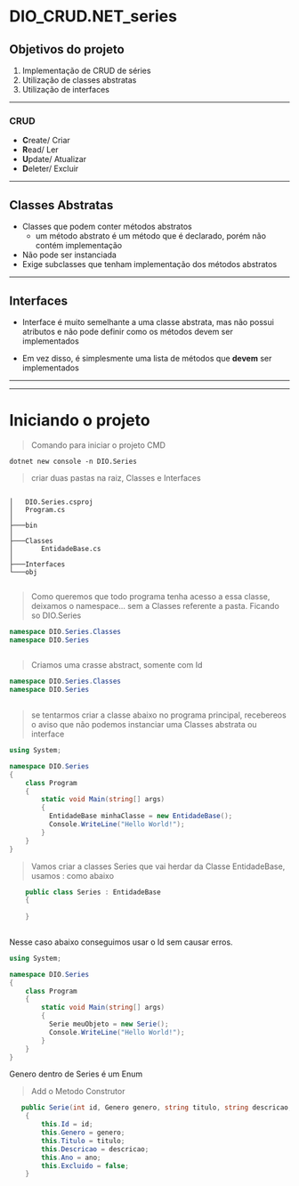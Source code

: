# DIO_CRUD.NET_series


## Objetivos do projeto

1. Implementação de CRUD de séries
2. Utilização de classes abstratas
3. Utilização de interfaces

****

### CRUD
* **C**reate/ Criar
* **R**ead/ Ler
* **U**pdate/ Atualizar
* **D**eleter/ Excluir
	
****
## Classes Abstratas

- Classes que podem conter métodos abstratos
	- um método abstrato é um método que é declarado, porém não contém implementação
- Não pode ser instanciada
- Exige subclasses que tenham implementação dos 
métodos abstratos
****
## Interfaces

- Interface é muito semelhante a uma classe abstrata, 
mas não possui atributos e não pode definir como os 
métodos devem ser implementados

- Em vez disso, é simplesmente uma lista de métodos 
que **devem** ser implementados

****
****
# Iniciando o projeto


> Comando para iniciar o projeto CMD
```shell
dotnet new console -n DIO.Series
```

> criar duas pastas na raiz, Classes e Interfaces 

```shell

│   DIO.Series.csproj
│   Program.cs
│
├───bin
│   
├───Classes
│       EntidadeBase.cs
│
├───Interfaces
└───obj
        
```

> Como queremos que todo programa tenha acesso a essa classe, deixamos o namespace... sem a Classes referente a pasta. Ficando so DIO.Series
```C#
namespace DIO.Series.Classes
namespace DIO.Series
        
```
> Criamos uma crasse abstract, somente com Id
```C#
namespace DIO.Series.Classes
namespace DIO.Series
        
```

> se tentarmos criar a classe abaixo no programa principal, recebereos o aviso que não
> podemos instanciar uma Classes abstrata ou interface
```C#
using System;

namespace DIO.Series
{
    class Program
    {
        static void Main(string[] args)
        {
          EntidadeBase minhaClasse = new EntidadeBase();
          Console.WriteLine("Hello World!");
        }
    }
}
```
        
>Vamos criar a classes Series que vai herdar da Classe EntidadeBase, usamos : como abaixo
```C#
    public class Series : EntidadeBase
    {
        
    }
        
```
Nesse caso abaixo conseguimos usar o Id sem causar erros.
```C#
using System;

namespace DIO.Series
{
    class Program
    {
        static void Main(string[] args)
        {
          Serie meuObjeto = new Serie();
          Console.WriteLine("Hello World!");
        }
    }
}
```

Genero dentro de Series é um Enum

> Add o Metodo Construtor
```C#
   public Serie(int id, Genero genero, string titulo, string descricao, int ano)
	{
		this.Id = id;
		this.Genero = genero;
		this.Titulo = titulo;
		this.Descricao = descricao;
		this.Ano = ano;
        this.Excluido = false;
	}
        
```

